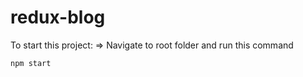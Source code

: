 # redux-blog

To start this project:
=> Navigate to root folder and run this command
```js
npm start 
```

